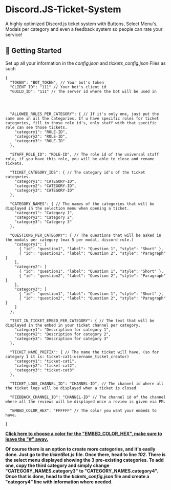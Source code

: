 # Discord.JS-Ticket-System
A highly optimized Discord.js ticket system with Buttons, Select Menu's, Modals per category and even a feedback system so people can rate your service!




## 🚀 Getting Started

Set up all your information in the *config.json* and *tickets_config.json* Files as such
```
{
  "TOKEN": "BOT_TOKEN", // Your bot's token
  "CLIENT_ID": "111" // Your bot's client id
  "GUILD_ID": "111" // The server id where the bot will be used in



  
  "ALLOWED_ROLES_PER_CATEGORY": { // If it's only one, just put the same one in all the categories. If u have specific roles for ticket categories, fill in those role id's, only staff with that specific role can see those tickets.
    "category1": "ROLE-ID",
    "category2": "ROLE-ID",
    "category3": "ROLE-ID"
  },

  "STAFF_ROLE_ID": "ROLE-ID", // The role id of the universal staff role, if you have this role, you will be able to close and rename tickets.

  "TICKET_CATEGORY_IDS": { // The category id's of the ticket categories.
    "category1": "CATEGORY-ID",
    "category2": "CATEGORY-ID",
    "category3": "CATEGORY-ID"
  },

  "CATEGORY_NAMES": { // The names of the categories that will be displayed in the selection menu when opening a ticket.
    "category1": "Category 1",
    "category2": "Category 2",
    "category3": "Category 3"
  },

  "QUESTIONS_PER_CATEGORY": { // The questions that will be asked in the modals per category (max 5 per modal, discord rule.)
    "category1": [
      { "id": "question1", "label": "Question 1", "style": "Short" },
      { "id": "question2", "label": "Question 2", "style": "Paragraph" }
    ],
    "category2": [
      { "id": "question1", "label": "Question 1", "style": "Short" },
      { "id": "question2", "label": "Question 2", "style": "Paragraph" }
    ],
    "category3": [
      { "id": "question1", "label": "Question 1", "style": "Short" },
      { "id": "question2", "label": "Question 2", "style": "Paragraph" }
    ]
  },

  "TEXT_IN_TICKET_EMBED_PER_CATEGORY": { // The text that will be displayed in the embed in your ticket channel per category.
    "category1": "Description for category 1",
    "category2": "Description for category 2",
    "category3": "Description for category 3"
  },

  "TICKET_NAME_PREFIX": { // The name the ticket will have. (so for category 1 it is: ticket-cat1-username_ticket_creator)
    "category1": "ticket-cat1",
    "category2": "ticket-cat2",
    "category3": "ticket-cat3"
  },

  "TICKET_LOGS_CHANNEL_ID": "CHANNEL-ID", // The channel id where all the ticket logs will be displayed when a ticket is closed

  "FEEDBACK_CHANNEL_ID": "CHANNEL-ID" // The channel id of the channel where all the reviews will be displayed once a review is given via PM.

  "EMBED_COLOR_HEX": "FFFFFF" // The color you want your embeds to have.

}
```

<a href="https://www.google.com/search?q=color+picker&oq=color+picker&gs_lcrp=EgZjaHJvbWUyDAgAEEUYORixAxiABDIHCAEQABiABDIHCAIQABiABDIHCAMQABiABDIHCAQQABiABDIGCAUQRRg8MgYIBhBFGDwyBggHEEUYPNIBCDE3NzNqMGo3qAIAsAIA&sourceid=chrome&ie=UTF-8"><strong>Click here to choose a color for the "EMBED_COLOR_HEX", make sure to leave the "#" away.</strong></a>

<strong>Of course there is an option to create more categories, and it's easily done. Just go to the *ticketBot.js* file. Once there, head to line *102*. There is the select menu displayed showing the 3 pre-existing categories. To add one, copy the third category and simply change "CATEGORY_NAMES.category3" to "CATEGORY_NAMES.category4". Once that is done, head to the *tickets_config.json* file and create a "category4" line with information where needed.</strong>